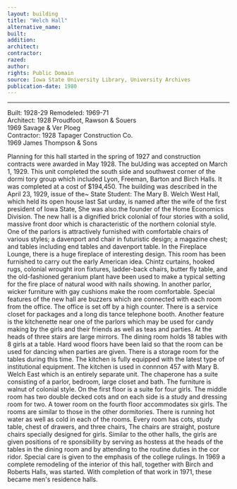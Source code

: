 ```yaml
---
layout: building
title: "Welch Hall"
alternative_name: 
built: 
addition:
architect: 
contractor: 
razed: 
author:
rights: Public Domain
source: Iowa State University Library, University Archives
publication-date: 1980 
---
```

---

Built:  1928-29  Remodeled:  1969-71  
Architect:  1928  Proudfoot, Rawson & Souers  
1969  Savage & Ver Ploeg  
Contractor:  1928  Tapager Construction Co.  
1969  James Thompson & Sons  

Planning for this hall started in the spring of 1927 and construction contracts were awarded in May 1928. The buUding was accepted on March 1, 1929. 
This unit completed the south side and southwest corner of the dormi 
tory group which included Lyon, Freeman, Barton and Birch Halls. It was completed at a cost of $194,450. 
The building was described in the April 23, 1929, issue of the~ State Student: 
The Mary B. Welch West Hall, which held its open house last Sat urday, is named after the wife of the first president of Iowa State, She was also.the founder of the Home Economics Division. 
The new hall is a dignified brick colonial of four stories with a solid, massive front door which is characteristic of the northern colonial style. One of the parlors is attractively furnished with comfortable chairs of various styles; a davenport and chair in futuristic design; a magazine chest; and tables including end tables and davenport table. In the Fireplace Lounge, there is a huge fireplace of interesting design. This room has been furnished to carry out the early American idea. Chintz curtains, hooked rugs, colonial wrought iron fixtures, ladder-back chairs, butter fly table, and the old-fashioned geranium plant have been used to make a typical setting for the fire place of natural wood with nails showing. In another parlor, wicker furniture with gay cushions make the room comfortable. 
Special features of the new hall are buzzers which are connected with each room from the office. The office is set off by a high counter. There is a service closet for packages and a long dis tance telephone booth. Another feature is the kitchenette near one of the parlors which may be used for candy making by the girls and their friends as well as teas and parties. At the heads of three stairs are large mirrors. 
The dining room holds 18 tables with 8 girls at a table. Hard wood floors have been laid so that the room can be used for dancing when parties are given. There is a storage room for the tables during this time. The kitchen is fully equipped with the latest type of institutional equipment. The kitchen is used in connnon 
457 
with Mary B. Welch East which is an entirely separate unit. 
The chaperone has a suite consisting of a parlor, bedroom, large closet and bath. The furniture is walnut of colonial style. On the first floor is a suite for four girls. The middle room has two double decked cots and on each side is a study and dressing room for two. A tower room on the fourth floor accommodates six girls. 
The rooms are similar to those in the other dormitories. There is running hot water as well as cold in each of the rooms. Every room has cots, study table, chest of drawers, and three chairs, The chairs are straight, posture chairs specially designed for girls. 
Similar to the other halls, the girls are given positions of re sponsibility by serving as hostess at the heads of the tables in the dining room and by attending to the routine duties in the cor ridor. Special care is given to the emphasis of the college rulings. 
In 1969 a complete remodeling of the interior of this hall, together with Birch and Roberts Halls, was started. With completion of that work in 1971, these became men's residence halls.